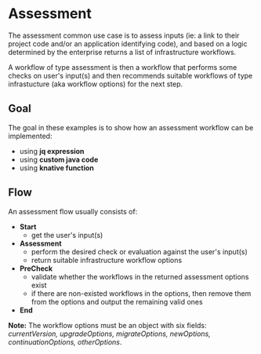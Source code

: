 # Assessment
The assessment common use case is to assess inputs (ie: a link to their project code and/or an application identifying code), and based on a logic determined by the enterprise returns a list of infrastructure workflows.

A workflow of type assessment is then a workflow that performs some checks on user's input(s) and then recommends suitable workflows of type infrastucture (aka workflow options) for the next step.

## Goal
The goal in these examples is to show how an assessment workflow can be implemented:
- using **jq expression**
- using **custom java code**
- using **knative function**

## Flow
An assessment flow usually consists of:
- **Start**
  - get the user's input(s)
- **Assessment**
  - perform the desired check or evaluation against the user's input(s)
  - return suitable infrastructure workflow options
- **PreCheck**
  - validate whether the workflows in the returned assessment options exist
  - if there are non-existed workflows in the options, then remove them from the options and output the remaining valid ones
- **End**

**Note:** The workflow options must be an object with six fields: _currentVersion, upgradeOptions, migrateOptions, newOptions, continuationOptions, otherOptions_.
